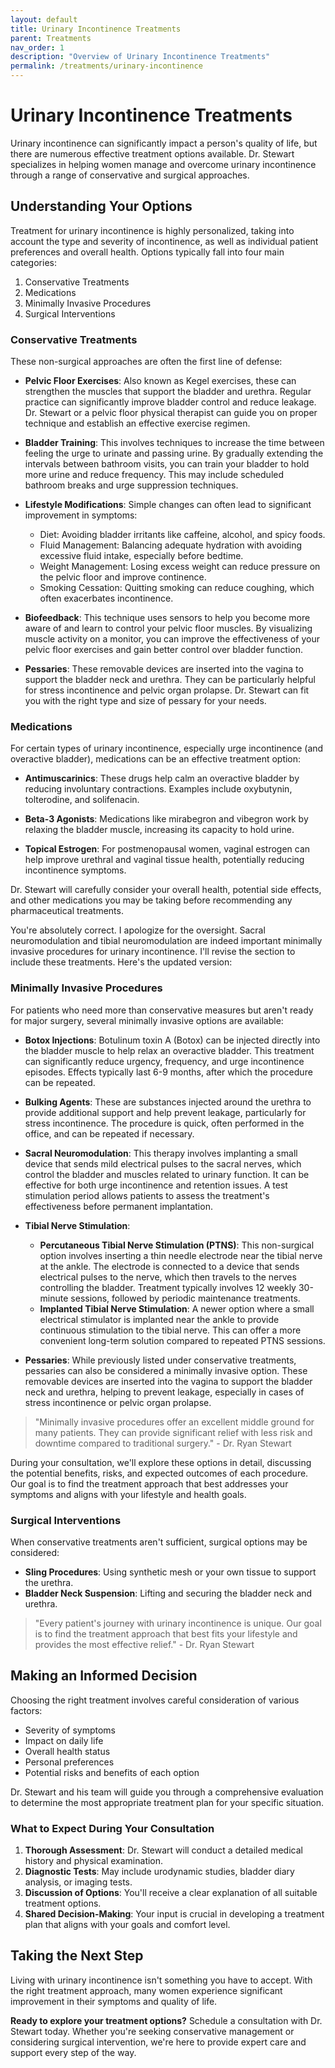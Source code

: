 ```yaml
---
layout: default
title: Urinary Incontinence Treatments
parent: Treatments
nav_order: 1
description: "Overview of Urinary Incontinence Treatments"
permalink: /treatments/urinary-incontinence
---
```


# Urinary Incontinence Treatments

Urinary incontinence can significantly impact a person's quality of life, but there are numerous effective treatment options available. Dr. Stewart specializes in helping women manage and overcome urinary incontinence through a range of conservative and surgical approaches.

## Understanding Your Options

Treatment for urinary incontinence is highly personalized, taking into account the type and severity of incontinence, as well as individual patient preferences and overall health. Options typically fall into four main categories:

1. Conservative Treatments
2. Medications
3. Minimally Invasive Procedures
4. Surgical Interventions

### Conservative Treatments

These non-surgical approaches are often the first line of defense:

- **Pelvic Floor Exercises**: Also known as Kegel exercises, these can strengthen the muscles that support the bladder and urethra. Regular practice can significantly improve bladder control and reduce leakage. Dr. Stewart or a pelvic floor physical therapist can guide you on proper technique and establish an effective exercise regimen.

- **Bladder Training**: This involves techniques to increase the time between feeling the urge to urinate and passing urine. By gradually extending the intervals between bathroom visits, you can train your bladder to hold more urine and reduce frequency. This may include scheduled bathroom breaks and urge suppression techniques.

- **Lifestyle Modifications**: Simple changes can often lead to significant improvement in symptoms:
  - Diet: Avoiding bladder irritants like caffeine, alcohol, and spicy foods.
  - Fluid Management: Balancing adequate hydration with avoiding excessive fluid intake, especially before bedtime.
  - Weight Management: Losing excess weight can reduce pressure on the pelvic floor and improve continence.
  - Smoking Cessation: Quitting smoking can reduce coughing, which often exacerbates incontinence.

- **Biofeedback**: This technique uses sensors to help you become more aware of and learn to control your pelvic floor muscles. By visualizing muscle activity on a monitor, you can improve the effectiveness of your pelvic floor exercises and gain better control over bladder function.

- **Pessaries**: These removable devices are inserted into the vagina to support the bladder neck and urethra. They can be particularly helpful for stress incontinence and pelvic organ prolapse. Dr. Stewart can fit you with the right type and size of pessary for your needs.

### Medications

For certain types of urinary incontinence, especially urge incontinence (and overactive bladder), medications can be an effective treatment option:

- **Antimuscarinics**: These drugs help calm an overactive bladder by reducing involuntary contractions. Examples include oxybutynin, tolterodine, and solifenacin.

- **Beta-3 Agonists**: Medications like mirabegron and vibegron work by relaxing the bladder muscle, increasing its capacity to hold urine.

- **Topical Estrogen**: For postmenopausal women, vaginal estrogen can help improve urethral and vaginal tissue health, potentially reducing incontinence symptoms.

Dr. Stewart will carefully consider your overall health, potential side effects, and other medications you may be taking before recommending any pharmaceutical treatments.

You're absolutely correct. I apologize for the oversight. Sacral neuromodulation and tibial neuromodulation are indeed important minimally invasive procedures for urinary incontinence. I'll revise the section to include these treatments. Here's the updated version:

### Minimally Invasive Procedures

For patients who need more than conservative measures but aren't ready for major surgery, several minimally invasive options are available:

- **Botox Injections**: Botulinum toxin A (Botox) can be injected directly into the bladder muscle to help relax an overactive bladder. This treatment can significantly reduce urgency, frequency, and urge incontinence episodes. Effects typically last 6-9 months, after which the procedure can be repeated.

- **Bulking Agents**: These are substances injected around the urethra to provide additional support and help prevent leakage, particularly for stress incontinence. The procedure is quick, often performed in the office, and can be repeated if necessary.

- **Sacral Neuromodulation**: This therapy involves implanting a small device that sends mild electrical pulses to the sacral nerves, which control the bladder and muscles related to urinary function. It can be effective for both urge incontinence and retention issues. A test stimulation period allows patients to assess the treatment's effectiveness before permanent implantation.

- **Tibial Nerve Stimulation**: 
  - **Percutaneous Tibial Nerve Stimulation (PTNS)**: This non-surgical option involves inserting a thin needle electrode near the tibial nerve at the ankle. The electrode is connected to a device that sends electrical pulses to the nerve, which then travels to the nerves controlling the bladder. Treatment typically involves 12 weekly 30-minute sessions, followed by periodic maintenance treatments.
  - **Implanted Tibial Nerve Stimulation**: A newer option where a small electrical stimulator is implanted near the ankle to provide continuous stimulation to the tibial nerve. This can offer a more convenient long-term solution compared to repeated PTNS sessions.

- **Pessaries**: While previously listed under conservative treatments, pessaries can also be considered a minimally invasive option. These removable devices are inserted into the vagina to support the bladder neck and urethra, helping to prevent leakage, especially in cases of stress incontinence or pelvic organ prolapse. 

> "Minimally invasive procedures offer an excellent middle ground for many patients. They can provide significant relief with less risk and downtime compared to traditional surgery." - Dr. Ryan Stewart

During your consultation, we'll explore these options in detail, discussing the potential benefits, risks, and expected outcomes of each procedure. Our goal is to find the treatment approach that best addresses your symptoms and aligns with your lifestyle and health goals.

### Surgical Interventions

When conservative treatments aren't sufficient, surgical options may be considered:

- **Sling Procedures**: Using synthetic mesh or your own tissue to support the urethra.
- **Bladder Neck Suspension**: Lifting and securing the bladder neck and urethra.

> "Every patient's journey with urinary incontinence is unique. Our goal is to find the treatment approach that best fits your lifestyle and provides the most effective relief." - Dr. Ryan Stewart

## Making an Informed Decision

Choosing the right treatment involves careful consideration of various factors:

- Severity of symptoms
- Impact on daily life
- Overall health status
- Personal preferences
- Potential risks and benefits of each option

Dr. Stewart and his team will guide you through a comprehensive evaluation to determine the most appropriate treatment plan for your specific situation.

### What to Expect During Your Consultation

1. **Thorough Assessment**: Dr. Stewart will conduct a detailed medical history and physical examination.
2. **Diagnostic Tests**: May include urodynamic studies, bladder diary analysis, or imaging tests.
3. **Discussion of Options**: You'll receive a clear explanation of all suitable treatment options.
4. **Shared Decision-Making**: Your input is crucial in developing a treatment plan that aligns with your goals and comfort level.

## Taking the Next Step

Living with urinary incontinence isn't something you have to accept. With the right treatment approach, many women experience significant improvement in their symptoms and quality of life.

**Ready to explore your treatment options?** Schedule a consultation with Dr. Stewart today. Whether you're seeking conservative management or considering surgical intervention, we're here to provide expert care and support every step of the way.